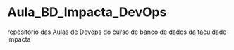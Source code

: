 # Aula_BD_Impacta_DevOps
repositório das Aulas de Devops do curso de banco de dados da faculdade impacta
